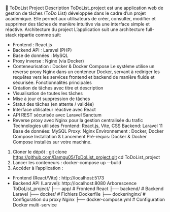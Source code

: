 📝 ToDoList Project
 Description
ToDoList_project est une application web de gestion de tâches (ToDo List) développée dans le cadre d’un projet académique. Elle permet aux utilisateurs de créer, consulter, modifier et supprimer des tâches de manière intuitive via une interface simple et réactive.
Architecture du project
L’application suit une architecture full-stack répartie comme suit:
- Frontend : React.js
- Backend API : Laravel (PHP)
- Base de données : MySQL
- Proxy inverse : Nginx (via Docker)
- Conteneurisation : Docker & Docker Compose
Le système utilise un reverse proxy Nginx dans un conteneur Docker, servant à rediriger les requêtes vers les services frontend et backend de manière fluide et sécurisée.
 Fonctionnalités principales
- Création de tâches avec titre et description
- Visualisation de toutes les tâches
- Mise à jour et suppression de tâches
- Statut des tâches (en attente / validée)
- Interface utilisateur réactive avec React
- API REST sécurisée avec Laravel Sanctum
- Reverse proxy avec Nginx pour la gestion centralisée du trafic
Technologies utilisées
Frontend: React.js, Vite, CSS
Backend: Laravel 11
Base de données: MySQL 
Proxy: Nginx
Environnement : Docker, Docker Compose
 Installation & Lancement
Pré-requis: Docker & Docker Compose installés sur votre machine.
1. Cloner le dépôt :
   git clone https://github.com/Damgu05/ToDoList_project.git
   cd ToDoList_project
2. Lancer les conteneurs :
   docker-compose up --build
3. Accéder à l’application :
- Frontend (React/Vite) : http://localhost:5173
- Backend API (Laravel): http://localhost:8080
Arborescence 
ToDoList_project/
├── app/                 # Frontend React
├── backend/             # Backend Laravel
├── docker/              # Fichiers Dockerfile
├── docker/nginx/        # Configuration du proxy Nginx
├── docker-compose.yml   # Configuration Docker multi-service
